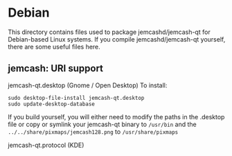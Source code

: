 
Debian
====================
This directory contains files used to package jemcashd/jemcash-qt
for Debian-based Linux systems. If you compile jemcashd/jemcash-qt yourself, there are some useful files here.

## jemcash: URI support ##


jemcash-qt.desktop  (Gnome / Open Desktop)
To install:

	sudo desktop-file-install jemcash-qt.desktop
	sudo update-desktop-database

If you build yourself, you will either need to modify the paths in
the .desktop file or copy or symlink your jemcash-qt binary to `/usr/bin`
and the `../../share/pixmaps/jemcash128.png` to `/usr/share/pixmaps`

jemcash-qt.protocol (KDE)

